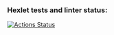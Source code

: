 ### Hexlet tests and linter status:
[![Actions Status](https://github.com/onceup/js-algorithms-project-lvl1/workflows/hexlet-check/badge.svg)](https://github.com/onceup/js-algorithms-project-lvl1/actions)
